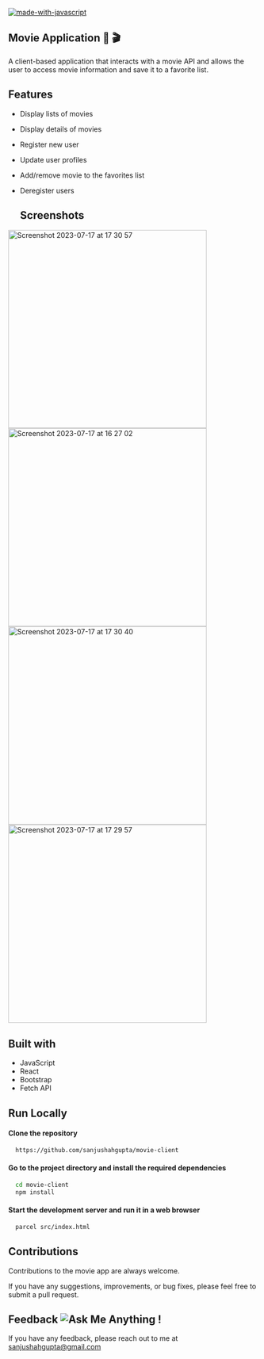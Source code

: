 [![made-with-javascript](https://img.shields.io/badge/Made%20with-JavaScript%20%26%20React-1f425f.svg)](https://www.javascript.com)
## Movie Application 🎥 🎬
 A client-based application that interacts with a movie API and allows the user to access movie information and save it to a favorite list.

 
## Features
- Display lists of movies
- Display details of movies
- Register new user
- Update user profiles
- Add/remove movie to the favorites list
- Deregister users

  ## Screenshots
  
 <img width="400" alt="Screenshot 2023-07-17 at 17 30 57" src="https://github.com/sanjushahgupta/movie-client/assets/71315276/4575a7e5-5b8e-4f40-8f2e-f3f05136c785"> <img width="400" alt="Screenshot 2023-07-17 at 16 27 02" src="https://github.com/sanjushahgupta/movie-client/assets/71315276/2d1de7c1-918a-4fa4-9163-0151ec76a0b3"> <img width="400" alt="Screenshot 2023-07-17 at 17 30 40" src="https://github.com/sanjushahgupta/movie-client/assets/71315276/342331d4-d467-42ff-b010-1150db2cb997"> <img width="400" alt="Screenshot 2023-07-17 at 17 29 57" src="https://github.com/sanjushahgupta/movie-client/assets/71315276/f8eab046-ae30-4ffa-86c2-d8ec62fdfa2d">



## Built with
- JavaScript
- React
- Bootstrap
- Fetch API

## Run Locally
#### Clone the repository
```bash
  https://github.com/sanjushahgupta/movie-client
```
#### Go to the project directory and install the required dependencies
```bash
  cd movie-client 
  npm install
 ```

#### Start the development server and run it in a web browser 
```bash
  parcel src/index.html
 ```

## Contributions
Contributions to the movie app are always welcome. 
 
 If you have any suggestions, improvements, or bug fixes, please feel free to submit a pull request.


## Feedback ![Ask Me Anything !](https://img.shields.io/badge/Ask%20me-anything-1abc9c.svg)
If you have any feedback, please reach out to me at sanjushahgupta@gmail.com

